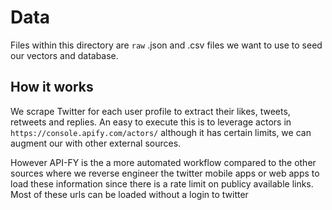 # Data

Files within this directory are `raw` .json and .csv files we want to use to seed our vectors and database. 


## How it works

We scrape Twitter for each user profile to extract their likes, tweets, retweets and replies. An easy to execute this is to leverage actors in `https://console.apify.com/actors/` although it has certain limits, we can augment our with other external sources. 


However API-FY is the a more automated workflow compared to the other sources where we reverse engineer the twitter mobile apps or web apps to load these information since there is a rate limit on publicy available links. Most of these urls can be loaded without a login to twitter